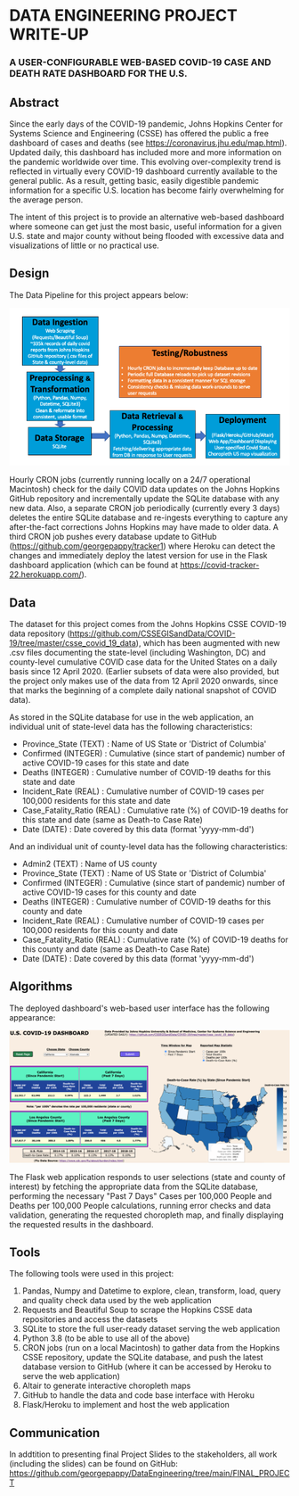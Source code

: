 # DATA ENGINEERING PROJECT WRITE-UP

### A USER-CONFIGURABLE WEB-BASED COVID-19 CASE AND DEATH RATE DASHBOARD FOR THE U.S. 

## Abstract

Since the early days of the COVID-19 pandemic, Johns Hopkins Center for Systems Science and Engineering (CSSE) has offered the public a free dashboard of cases and deaths (see https://coronavirus.jhu.edu/map.html). Updated daily, this dashboard has included more and more information on the pandemic worldwide over time. This evolving over-complexity trend is reflected in virtually every COVID-19 dashboard currently available to the general public. As a result, getting basic, easily digestible pandemic information for a specific U.S. location has become fairly overwhelming for the average person.

The intent of this project is to provide an alternative web-based dashboard where someone can get just the most basic, useful information for a given U.S. state and major county without being flooded with excessive data and visualizations of little or no practical use.

## Design

The Data Pipeline for this project appears below:

<img src="./readme_images/Pipeline_Diagram_final.png" alt="Pipeline_Diagram_final" style="zoom:150%;" />

Hourly CRON jobs (currently running locally on a 24/7 operational Macintosh) check for the daily COVID data updates on the Johns Hopkins GitHub repository and incrementally update the SQLite database with any new data. Also, a separate CRON job periodically (currently every 3 days) deletes the entire SQLite database and re-ingests everything to capture any after-the-fact corrections Johns Hopkins may have made to older data. A third CRON job pushes every database update to GitHub (https://github.com/georgepappy/tracker1) where Heroku can detect the changes and immediately deploy the latest version for use in the Flask dashboard application (which can be found at https://covid-tracker-22.herokuapp.com/).

## Data

The dataset for this project comes from the Johns Hopkins CSSE COVID-19 data repository (https://github.com/CSSEGISandData/COVID-19/tree/master/csse_covid_19_data), which has been augmented with new .csv files documenting the state-level (including Washington, DC) and county-level cumulative COVID case data for the United States on a daily basis since 12 April 2020. (Earlier subsets of data were also provided, but the project only makes use of the data from 12 April 2020 onwards, since that marks the beginning of a complete daily national snapshot of COVID data).

As stored in the SQLite database for use in the web application, an individual unit of state-level data has the following characteristics:

- Province_State (TEXT)          :  Name of US State or 'District of Columbia'
- Confirmed (INTEGER)           :  Cumulative (since start of pandemic) number of active COVID-19 cases for this state and date
- Deaths (INTEGER)                :  Cumulative number of COVID-19 deaths for this state and date
- Incident_Rate (REAL)            :  Cumulative number of COVID-19 cases per 100,000 residents for this state and date
- Case_Fatality_Ratio (REAL)  :  Cumulative rate (%) of COVID-19 deaths for this state and date (same as Death-to Case Rate)
- Date (DATE)                          :  Date covered by this data (format 'yyyy-mm-dd')

And an individual unit of county-level data has the following characteristics:

- Admin2 (TEXT)                      : Name of US county
- Province_State (TEXT)          :  Name of US State or 'District of Columbia'
- Confirmed (INTEGER)           :  Cumulative (since start of pandemic) number of active COVID-19 cases for this county and date
- Deaths (INTEGER)                :  Cumulative number of COVID-19 deaths for this county and date
- Incident_Rate (REAL)            :  Cumulative number of COVID-19 cases per 100,000 residents for this county and date
- Case_Fatality_Ratio (REAL)  :  Cumulative rate (%) of COVID-19 deaths for this county and date (same as Death-to Case Rate)
- Date (DATE)                          :  Date covered by this data (format 'yyyy-mm-dd')

## Algorithms

The deployed dashboard's web-based user interface has the following appearance:

![my_dashboard](./readme_images/my_dashboard.png)

The Flask web application responds to user selections (state and county of interest) by fetching the appropriate data from the SQLite database, performing the necessary "Past 7 Days" Cases per 100,000 People and Deaths per 100,000 People calculations, running error checks and data validation, generating the requested choropleth map, and finally displaying the requested results in the dashboard.

## Tools 

The following tools were used in this project:

1. Pandas, Numpy and Datetime to explore, clean, transform, load, query and quality check data used by the web application
2. Requests and Beautiful Soup to scrape the Hopkins CSSE data repositories and access the datasets
3. SQLite to store the full user-ready dataset serving the web application
4. Python 3.8 (to be able to use all of the above)
5. CRON jobs (run on a local Macintosh) to gather data from the Hopkins CSSE repository, update the SQLite database, and push the latest database version to GitHub (where it can be accessed by Heroku to serve the web application)
6. Altair to generate interactive choropleth maps
7. GitHub to handle the data and code base interface with Heroku
8. Flask/Heroku to implement and host the web application

## Communication

In addtition to presenting final Project Slides to the stakeholders, all work (including the slides) can be found on GitHub: https://github.com/georgepappy/DataEngineering/tree/main/FINAL_PROJECT

